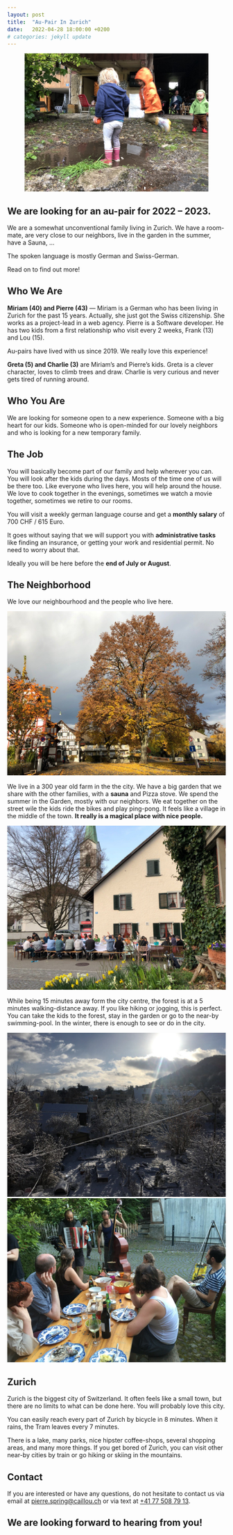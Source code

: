 ```yaml
---
layout: post
title:  "Au-Pair In Zurich"
date:   2022-04-28 18:00:00 +0200
# categories: jekyll update
---
```


<figure>
    <img src="images/3.jpg"
         alt="Child with water">
</figure>

## We are looking for an au-pair for&nbsp;2022&nbsp;–&nbsp;2023.

We are a somewhat unconventional family living in Zurich. We have a room-mate, are very close to our neighbors, live in the garden in the summer, have a Sauna, …

The spoken language is mostly German and Swiss-German.

Read on to find out more!

## Who We Are

**Miriam (40) and Pierre (43)** — Miriam is a German who has been living in Zurich for the past 15 years. Actually, she just got the Swiss citizenship. She works as a project-lead in a web agency. Pierre is a Software developer. He has two kids from a first relationship who visit every 2 weeks, Frank (13) and Lou (15).

Au-pairs have lived with us since 2019. We really love this experience!

**Greta (5) and Charlie (3)** are Miriam’s and Pierre’s kids. Greta is a clever character, loves to climb trees and draw. Charlie is very curious and never gets tired of running around.

## Who You Are


We are looking for someone open to a new experience. Someone with a big heart for our kids. Someone who is open-minded for our lovely neighbors and who is looking for a new temporary family.

## The Job


You will basically become part of our family and help wherever you can. You will look after the kids during the days. Mosts of the time one of us will be there too. Like everyone who lives here, you will help around the house. We love to cook together in the evenings, sometimes we watch a movie together, sometimes we retire to our rooms.

You will visit a weekly german language course and get a **monthly salary** of 700 CHF / 615 Euro.

It goes without saying that we will support you with **administrative tasks** like finding an insurance, or getting your work and residential permit. No need to worry about that.

Ideally you will be here before the **end of July or August**.

## The Neighborhood


We love our neighbourhood and the people who live here.

<img src="images/kirchenplatz.jpg" loading="lazy">

We live in a 300 year old farm in the the city. We have a big garden that we share with the other families, with a **sauna** and Pizza stove. We spend the summer in the Garden, mostly with our neighbors. We eat together on the street wile the kids ride the bikes and play ping-pong. It feels like a village in the middle of the town. **It really is a magical place with nice people.**

<img src="images/9.jpg" loading="lazy">

While being 15 minutes away form the city centre, the forest is at a 5 minutes walking-distance away. If you like hiking or jogging, this is perfect. You can take the kids to the forest, stay in the garden or go to the near-by swimming-pool. In the winter, there is enough to see or do in the city.

<img src="images/8.jpg" loading="lazy">


<img src="images/7.jpg" loading="lazy">



## Zurich


Zurich is the biggest city of Switzerland. It often feels like a small town, but there are no limits to what can be done here. You will probably love this city.

You can easily reach every part of Zurich by bicycle in 8 minutes. When it rains, the Tram leaves every 7 minutes.



There is a lake, many parks, nice hipster coffee-shops, several shopping areas, and many more things. If you get bored of Zurich, you can visit other near-by cities by train or go hiking or skiing in the mountains.

## Contact


If you are interested or have any questions, do not hesitate to contact us via email at [pierre.spring@caillou.ch](mailto:pierre.spring@caillou.ch) or via text at [+41 77 508 79 13](sms:+41775087913?&body=Hi!%20I%20say%20your%20ad%20for%20an%20au-pair...).


## We are looking forward to hearing from you!



